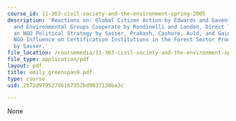 ```yaml
---
course_id: 11-363-civil-society-and-the-environment-spring-2005
description: 'Reactions on: Global Citizen Action by Edwards and Gaventa, How Corporations
  and Environmental Groups Cooperate by Rondinelli and London, Direct Targeting as
  an NGO Political Strategy by Sasser, Prakash, Cashore, Auld, and Gaining Leverage:
  NGO Influence on Certification Institutions in the Forest Sector Products Sector
  by Sasser.'
file_location: /coursemedia/11-363-civil-society-and-the-environment-spring-2005/2b72d979527d6167352bd9937130ba3c_emily_greenspan9.pdf
file_type: application/pdf
layout: pdf
title: emily_greenspan9.pdf
type: course
uid: 2b72d979527d6167352bd9937130ba3c

---
```

None